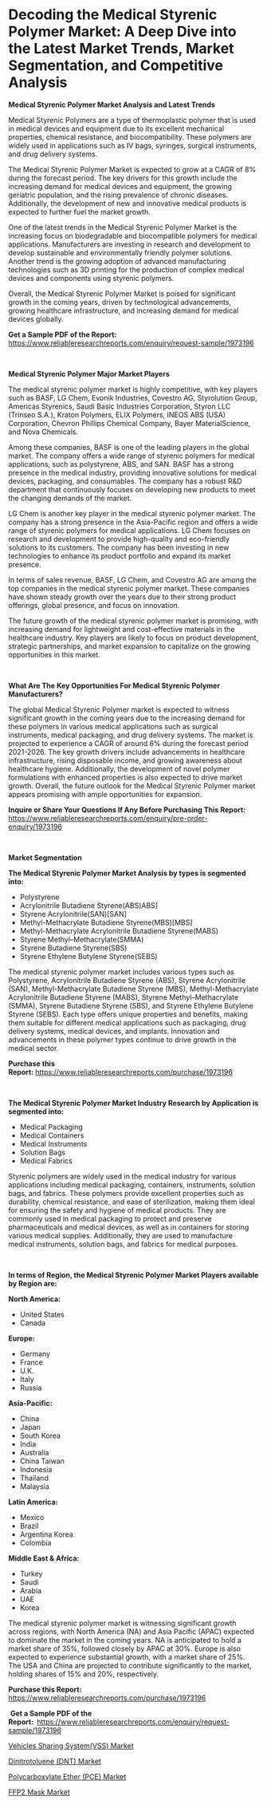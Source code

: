 <p><h1>Decoding the Medical Styrenic Polymer Market: A Deep Dive into the Latest Market Trends, Market Segmentation, and Competitive Analysis</h1></p><p><strong>Medical Styrenic Polymer Market Analysis and Latest Trends</strong></p>
<p><p>Medical Styrenic Polymers are a type of thermoplastic polymer that is used in medical devices and equipment due to its excellent mechanical properties, chemical resistance, and biocompatibility. These polymers are widely used in applications such as IV bags, syringes, surgical instruments, and drug delivery systems.</p><p>The Medical Styrenic Polymer Market is expected to grow at a CAGR of 8% during the forecast period. The key drivers for this growth include the increasing demand for medical devices and equipment, the growing geriatric population, and the rising prevalence of chronic diseases. Additionally, the development of new and innovative medical products is expected to further fuel the market growth.</p><p>One of the latest trends in the Medical Styrenic Polymer Market is the increasing focus on biodegradable and biocompatible polymers for medical applications. Manufacturers are investing in research and development to develop sustainable and environmentally friendly polymer solutions. Another trend is the growing adoption of advanced manufacturing technologies such as 3D printing for the production of complex medical devices and components using styrenic polymers.</p><p>Overall, the Medical Styrenic Polymer Market is poised for significant growth in the coming years, driven by technological advancements, growing healthcare infrastructure, and increasing demand for medical devices globally.</p></p>
<p><strong>Get a Sample PDF of the Report:&nbsp;</strong> <a href="https://www.reliableresearchreports.com/enquiry/request-sample/1973196">https://www.reliableresearchreports.com/enquiry/request-sample/1973196</a></p>
<p>&nbsp;</p>
<p><strong>Medical Styrenic Polymer Major Market Players</strong></p>
<p><p>The medical styrenic polymer market is highly competitive, with key players such as BASF, LG Chem, Evonik Industries, Covestro AG, Styrolution Group, Americas Styrenics, Saudi Basic Industries Corporation, Styron LLC (Trinseo S.A.), Kraton Polymers, ELIX Polymers, INEOS ABS (USA) Corporation, Chevron Phillips Chemical Company, Bayer MaterialScience, and Nova Chemicals.</p><p>Among these companies, BASF is one of the leading players in the global market. The company offers a wide range of styrenic polymers for medical applications, such as polystyrene, ABS, and SAN. BASF has a strong presence in the medical industry, providing innovative solutions for medical devices, packaging, and consumables. The company has a robust R&D department that continuously focuses on developing new products to meet the changing demands of the market.</p><p>LG Chem is another key player in the medical styrenic polymer market. The company has a strong presence in the Asia-Pacific region and offers a wide range of styrenic polymers for medical applications. LG Chem focuses on research and development to provide high-quality and eco-friendly solutions to its customers. The company has been investing in new technologies to enhance its product portfolio and expand its market presence.</p><p>In terms of sales revenue, BASF, LG Chem, and Covestro AG are among the top companies in the medical styrenic polymer market. These companies have shown steady growth over the years due to their strong product offerings, global presence, and focus on innovation.</p><p>The future growth of the medical styrenic polymer market is promising, with increasing demand for lightweight and cost-effective materials in the healthcare industry. Key players are likely to focus on product development, strategic partnerships, and market expansion to capitalize on the growing opportunities in this market.</p></p>
<p>&nbsp;</p>
<p><strong>What Are The Key Opportunities For Medical Styrenic Polymer Manufacturers?</strong></p>
<p><p>The global Medical Styrenic Polymer market is expected to witness significant growth in the coming years due to the increasing demand for these polymers in various medical applications such as surgical instruments, medical packaging, and drug delivery systems. The market is projected to experience a CAGR of around 6% during the forecast period 2021-2026. The key growth drivers include advancements in healthcare infrastructure, rising disposable income, and growing awareness about healthcare hygiene. Additionally, the development of novel polymer formulations with enhanced properties is also expected to drive market growth. Overall, the future outlook for the Medical Styrenic Polymer market appears promising with ample opportunities for expansion.</p></p>
<p><strong>Inquire or Share Your Questions If Any Before Purchasing This Report:</strong> <a href="https://www.reliableresearchreports.com/enquiry/pre-order-enquiry/1973196">https://www.reliableresearchreports.com/enquiry/pre-order-enquiry/1973196</a></p>
<p>&nbsp;</p>
<p><strong>Market Segmentation</strong></p>
<p><strong>The Medical Styrenic Polymer Market Analysis by types is segmented into:</strong></p>
<p><ul><li>Polystyrene</li><li>Acrylonitrile Butadiene Styrene(ABS)ABS]</li><li>Styrene Acrylonitrile(SAN)[SAN]</li><li>Methyl-Methacrylate Butadiene Styrene(MBS)[MBS]</li><li>Methyl-Methacrylate Acrylonitrile Butadiene Styrene(MABS)</li><li>Styrene Methyl–Methacrylate(SMMA)</li><li>Styrene Butadiene Styrene(SBS)</li><li>Styrene Ethylene Butylene Styrene(SEBS)</li></ul></p>
<p><p>The medical styrenic polymer market includes various types such as Polystyrene, Acrylonitrile Butadiene Styrene (ABS), Styrene Acrylonitrile (SAN), Methyl-Methacrylate Butadiene Styrene (MBS), Methyl-Methacrylate Acrylonitrile Butadiene Styrene (MABS), Styrene Methyl–Methacrylate (SMMA), Styrene Butadiene Styrene (SBS), and Styrene Ethylene Butylene Styrene (SEBS). Each type offers unique properties and benefits, making them suitable for different medical applications such as packaging, drug delivery systems, medical devices, and implants. Innovation and advancements in these polymer types continue to drive growth in the medical sector.</p></p>
<p><strong>Purchase this Report:&nbsp;</strong><a href="https://www.reliableresearchreports.com/purchase/1973196">https://www.reliableresearchreports.com/purchase/1973196</a></p>
<p>&nbsp;</p>
<p><strong>The Medical Styrenic Polymer Market Industry Research by Application is segmented into:</strong></p>
<p><ul><li>Medical Packaging</li><li>Medical Containers</li><li>Medical Instruments</li><li>Solution Bags</li><li>Medical Fabrics</li></ul></p>
<p><p>Styrenic polymers are widely used in the medical industry for various applications including medical packaging, containers, instruments, solution bags, and fabrics. These polymers provide excellent properties such as durability, chemical resistance, and ease of sterilization, making them ideal for ensuring the safety and hygiene of medical products. They are commonly used in medical packaging to protect and preserve pharmaceuticals and medical devices, as well as in containers for storing various medical supplies. Additionally, they are used to manufacture medical instruments, solution bags, and fabrics for medical purposes.</p></p>
<p>&nbsp;</p>
<p><strong>In terms of Region, the Medical Styrenic Polymer Market Players available by Region are:</strong></p>
<p>
    <p> <strong> North America: </strong>
        <ul>
            <li>United States</li>
            <li>Canada</li>
        </ul>
        </p> 
    <p> <strong> Europe: </strong>
        <ul>
            <li>Germany</li>
            <li>France</li>
            <li>U.K.</li>
            <li>Italy</li>
            <li>Russia</li>
        </ul>
        </p> 
    <p> <strong> Asia-Pacific: </strong>
        <ul>
            <li>China</li>
            <li>Japan</li>
            <li>South Korea</li>
            <li>India</li>
            <li>Australia</li>
            <li>China Taiwan</li>
            <li>Indonesia</li>
            <li>Thailand</li>
            <li>Malaysia</li>
        </ul>
        </p> 
    <p> <strong> Latin America: </strong>
        <ul>
            <li>Mexico</li>
            <li>Brazil</li>
            <li>Argentina Korea</li>
            <li>Colombia</li>
        </ul>
        </p> 
    <p> <strong> Middle East & Africa: </strong>
        <ul>
            <li>Turkey</li>
            <li>Saudi</li>
            <li>Arabia</li>
            <li>UAE</li>
            <li>Korea</li>
        </ul>
    </p>
    </p>
<p><p>The medical styrenic polymer market is witnessing significant growth across regions, with North America (NA) and Asia Pacific (APAC) expected to dominate the market in the coming years. NA is anticipated to hold a market share of 35%, followed closely by APAC at 30%. Europe is also expected to experience substantial growth, with a market share of 25%. The USA and China are projected to contribute significantly to the market, holding shares of 15% and 20%, respectively.</p></p>
<p><strong>Purchase this Report: </strong><a href="https://www.reliableresearchreports.com/purchase/1973196">https://www.reliableresearchreports.com/purchase/1973196</a></p>
<p>&nbsp;<strong>Get a Sample PDF of the Report:&nbsp;&nbsp;</strong><a href="https://www.reliableresearchreports.com/enquiry/request-sample/1973196">https://www.reliableresearchreports.com/enquiry/request-sample/1973196</a></p>
<p><strong></strong></p>
<p><p><a href="https://issuu.com/reportprime-2/docs/vehicles-sharing-systemvss-market-size-2030.pptx">Vehicles Sharing System(VSS) Market</a></p><p><a href="https://github.com/mbisetmhermsr/Market-Research-Report-List-1/blob/main/dinitrotoluene-dnt-market.md">Dinitrotoluene (DNT) Market</a></p><p><a href="https://github.com/zjyglelu/Market-Research-Report-List-1/blob/main/polycarboxylate-ether-pce-market.md">Polycarboxylate Ether (PCE) Market</a></p><p><a href="https://issuu.com/reportprime-2/docs/ffp2-mask-market-size-2030.pptx">FFP2 Mask Market</a></p></p>